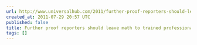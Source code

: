 ```yaml
---
url: http://www.universalhub.com/2011/further-proof-reporters-should-leave-math-trained
created_at: 2011-07-29 20:57 UTC
published: false
title: Further proof reporters should leave math to trained professionals
tags: []
---
```



